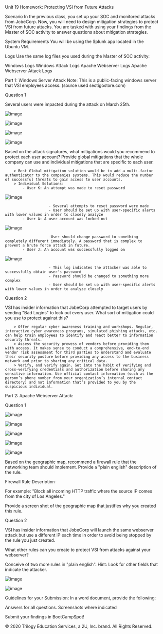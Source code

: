 Unit 19 Homework: Protecting VSI from Future Attacks

Scenario
In the previous class,  you set up your SOC and monitored attacks from JobeCorp. Now, you will need to design mitigation strategies to protect VSI from future attacks.
You are tasked with using your findings from the Master of SOC activity to answer questions about mitigation strategies.

System Requirements
You will be using the Splunk app located in the Ubuntu VM.

Logs
Use the same log files you used during the Master of SOC activity:

Windows Logs
Windows Attack Logs
Apache Webserver Logs
Apache Webserver Attack Logs



Part 1: Windows Server Attack
Note: This is a public-facing windows server that VSI employees access.
(source used sectigostore.com)

Question 1

Several users were impacted during the attack on March 25th.

![image](https://user-images.githubusercontent.com/96030770/167719421-be179805-108f-4779-aac5-6af2c9889651.png)

![image](https://user-images.githubusercontent.com/96030770/167720563-29b0f7a1-5f9e-47a5-9bce-ac4fa5ba5d08.png)

![image](https://user-images.githubusercontent.com/96030770/167720654-7408ff16-d685-4e43-9c57-875116296794.png)

![image](https://user-images.githubusercontent.com/96030770/167720718-878e0517-ab61-4811-ad00-2a1c282e397d.png)


Based on the attack signatures, what mitigations would you recommend to protect each user account? Provide global mitigations that the whole company can use and individual mitigations that are specific to each user.
		
		> Best Global mitigation solution would be to add a multi-factor authenticator to the companies systems. This would reduce the number of successful threats to gain access to user accounts.
		> Individual Solutions:
			- User K: An attempt was made to reset password
			
![image](https://user-images.githubusercontent.com/96030770/167730648-2455f001-62cd-48ac-a04f-3b7a901dd90f.png)
			
						- Several attempts to reset password were made 
						- User should be set up with user-specific alerts with lower values in order to closely analyze 
			- User A: A user account was locked out
			
![image](https://user-images.githubusercontent.com/96030770/167730899-55d2b807-2f2e-45e0-afdc-312228b0facd.png)
		
						-User should change password to something completely different immediately. A password that is complex to prevent a brute force attack in future.
			- User J: An account was successfully logged on
			
![image](https://user-images.githubusercontent.com/96030770/167731117-bdf487a0-e529-48b4-a27c-d506776b0907.png)
		
						- This log indicates the attacker was able to successfully obtain user's password
						- Password should be changed to something more complex
						- User should be set up with user-specific alerts with lower values in order to analyze closely			  	 		

Question 2

VSI has insider information that JobeCorp attempted to target users by sending "Bad Logins" to lock out every user.
What sort of mitigation could you use to protect against this?

		> Offer regular cyber awareness training and workshops. Regular, interactive cyber awareness programs, simulated phishing attacks, etc. can help train employees to identify and react better to information security threats.
		> Assess the security prowess of vendors before providing them with access. It makes sense to conduct a comprehensive, end-to-end vendor risk assessment for third parties to understand and evaluate their security posture before providing any access to the business network and prior to sharing any critical data.
		> Verify, and verify again. Get into the habit of verifying and cross-verifying credentials and authorization before sharing any sensitive information. Use official contact information (such as the person’s phone number from your organization’s internal contact directory) and not information that’s provided to you by the suspicious individual.
Part 2: Apache Webserver Attack:

Question 1



![image](https://user-images.githubusercontent.com/96030770/167729340-23616640-74f8-40e0-94b6-3a3c38bf7e33.png)

![image](https://user-images.githubusercontent.com/96030770/167729652-3aaf379c-c8ad-4dd6-ad45-bf9bac3c5c18.png)

![image](https://user-images.githubusercontent.com/96030770/167729709-75f91a43-e524-4dcb-974e-0db0657a5acc.png)

![image](https://user-images.githubusercontent.com/96030770/167722677-863fc2b4-0577-4806-bc47-f70a35b7ed33.png)

![image](https://user-images.githubusercontent.com/96030770/167722731-e9e27a35-89ae-4adf-9e71-6041bbcca1f3.png)


Based on the geographic map, recommend a firewall rule that the networking team should implement.
Provide a "plain english" description of the rule.

Firewall Rule Description- 

For example: "Block all incoming HTTP traffic where the source IP comes from the city of Los Angeles."


Provide a screen shot of the geographic map that justifies why you created this rule.


Question 2


VSI has insider information that JobeCorp will launch the same webserver attack but use a different IP each time in order to avoid being stopped by the rule you just created.


What other rules can you create to protect VSI from attacks against your webserver?

Conceive of two more rules in "plain english".
Hint: Look for other fields that indicate the attacker.

![image](https://user-images.githubusercontent.com/96030770/167731675-6532bc9f-268f-4bc6-8453-434e7a1f9479.png)


![image](https://user-images.githubusercontent.com/96030770/167731575-ee6056dc-3b5e-4dc7-bf9d-946ca30965a4.png)


Guidelines for your Submission:
In a word document, provide the following:

Answers for all questions.
Screenshots where indicated

Submit your findings in BootCampSpot!

© 2020 Trilogy Education Services, a 2U, Inc. brand. All Rights Reserved.
